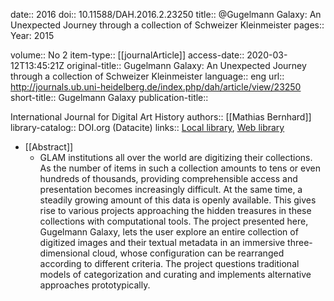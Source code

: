 date:: 2016
doi:: 10.11588/DAH.2016.2.23250
title:: @Gugelmann Galaxy: An Unexpected Journey through a collection of Schweizer Kleinmeister
pages:: Year: 2015</p>
volume:: No 2
item-type:: [[journalArticle]]
access-date:: 2020-03-12T13:45:21Z
original-title:: Gugelmann Galaxy: An Unexpected Journey through a collection of Schweizer Kleinmeister
language:: eng
url:: http://journals.ub.uni-heidelberg.de/index.php/dah/article/view/23250
short-title:: Gugelmann Galaxy
publication-title:: <p>International Journal for Digital Art History
authors:: [[Mathias Bernhard]]
library-catalog:: DOI.org (Datacite)
links:: [Local library](zotero://select/groups/2386895/items/X5F4IJFX), [Web library](https://www.zotero.org/groups/2386895/items/X5F4IJFX)

- [[Abstract]]
	- GLAM institutions all over the world are digitizing their collections. As the number of items in such a collection amounts to tens or even hundreds of thousands, providing comprehensible access and presentation becomes increasingly difficult. At the same time, a steadily growing amount of this data is openly available. This gives rise to various projects approaching the hidden treasures in these collections with computational tools. The project presented here, Gugelmann Galaxy, lets the user explore an entire collection of digitized images and their textual metadata in an immersive three-dimensional cloud, whose configuration can be rearranged according to different criteria. The project questions traditional models of categorization and curating and implements alternative approaches prototypically.